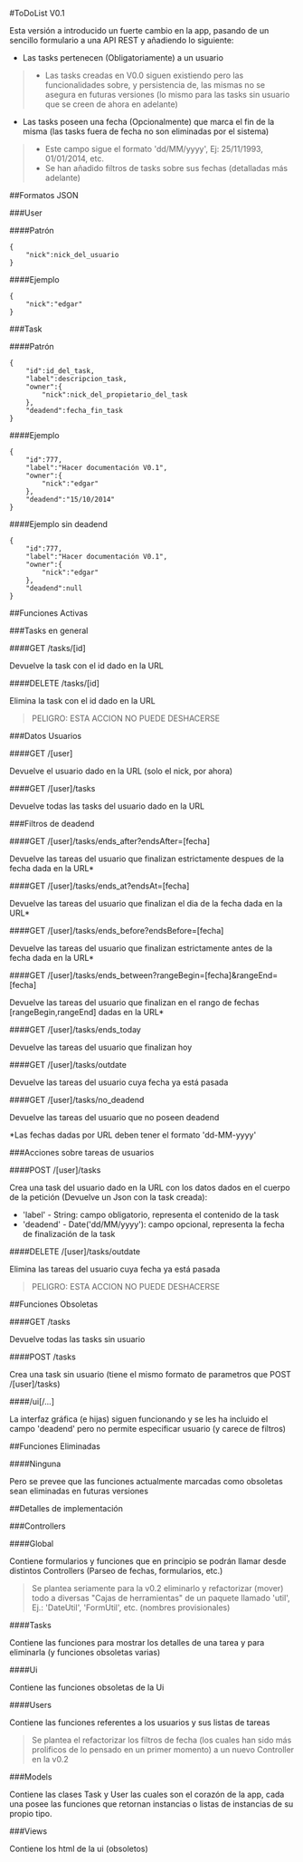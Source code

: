#ToDoList V0.1


Esta versión a introducido un fuerte cambio en la app, pasando de un sencillo formulario a una API REST y añadiendo lo siguiente:
* Las tasks pertenecen (Obligatoriamente) a un usuario

> * Las tasks creadas en V0.0 siguen existiendo pero las funcionalidades sobre, y persistencia de, las mismas no se asegura en futuras versiones (lo mismo para las tasks sin usuario que se creen de ahora en adelante)

* Las tasks poseen una fecha (Opcionalmente) que marca el fin de la misma (las tasks fuera de fecha no son eliminadas por el sistema)

> * Este campo sigue el formato 'dd/MM/yyyy', Ej: 25/11/1993, 01/01/2014, etc.
> * Se han añadido filtros de tasks sobre sus fechas (detalladas más adelante)



##Formatos JSON


###User

####Patrón

    {
        "nick":nick_del_usuario
    }

####Ejemplo

    {
        "nick":"edgar"
    }


###Task

####Patrón

    {
        "id":id_del_task,
        "label":descripcion_task,
        "owner":{
            "nick":nick_del_propietario_del_task
        },
        "deadend":fecha_fin_task
    }

####Ejemplo

    {
        "id":777,
        "label":"Hacer documentación V0.1",
        "owner":{
            "nick":"edgar"
        },
        "deadend":"15/10/2014"
    }

####Ejemplo sin deadend

    {
        "id":777,
        "label":"Hacer documentación V0.1",
        "owner":{
            "nick":"edgar"
        },
        "deadend":null
    }



##Funciones Activas


###Tasks en general


####GET /tasks/[id]

Devuelve la task con el id dado en la URL


####DELETE /tasks/[id]

Elimina la task con el id dado en la URL
> PELIGRO: ESTA ACCION NO PUEDE DESHACERSE


###Datos Usuarios


####GET /[user]

Devuelve el usuario dado en la URL (solo el nick, por ahora)


####GET /[user]/tasks

Devuelve todas las tasks del usuario dado en la URL


###Filtros de deadend
 

####GET /[user]/tasks/ends_after?endsAfter=[fecha]

Devuelve las tareas del usuario que finalizan estrictamente despues de la fecha dada en la URL*
 

####GET /[user]/tasks/ends_at?endsAt=[fecha]

Devuelve las tareas del usuario que finalizan el dia de la fecha dada en la URL*
 

####GET /[user]/tasks/ends_before?endsBefore=[fecha]

Devuelve las tareas del usuario que finalizan estrictamente antes de la fecha dada en la URL*
 

####GET /[user]/tasks/ends_between?rangeBegin=[fecha]&rangeEnd=[fecha]

Devuelve las tareas del usuario que finalizan en el rango de fechas [rangeBegin,rangeEnd] dadas en la URL*
 

####GET /[user]/tasks/ends_today

Devuelve las tareas del usuario que finalizan hoy
 

####GET /[user]/tasks/outdate

Devuelve las tareas del usuario cuya fecha ya está pasada
 

####GET /[user]/tasks/no_deadend

Devuelve las tareas del usuario que no poseen deadend


*Las fechas dadas por URL deben tener el formato 'dd-MM-yyyy'


###Acciones sobre tareas de usuarios


####POST /[user]/tasks

Crea una task del usuario dado en la URL con los datos dados en el cuerpo de la petición (Devuelve un Json con la task creada):
* 'label' - String: campo obligatorio, representa el contenido de la task
* 'deadend' - Date('dd/MM/yyyy'): campo opcional, representa la fecha de finalización de la task
 

####DELETE /[user]/tasks/outdate

Elimina las tareas del usuario cuya fecha ya está pasada
> PELIGRO: ESTA ACCION NO PUEDE DESHACERSE



##Funciones Obsoletas


####GET /tasks

Devuelve todas las tasks sin usuario


####POST /tasks

Crea una task sin usuario (tiene el mismo formato de parametros que POST /[user]/tasks)


####/ui[/...]

La interfaz gráfica (e hijas) siguen funcionando y se les ha incluido el campo 'deadend' pero no permite especificar usuario (y carece de filtros)



##Funciones Eliminadas


####Ninguna

Pero se prevee que las funciones actualmente marcadas como obsoletas sean eliminadas en futuras versiones



##Detalles de implementación


###Controllers


####Global

Contiene formularios y funciones que en principio se podrán llamar desde distintos Controllers (Parseo de fechas, formularios, etc.)
> Se plantea seriamente para la v0.2 eliminarlo y refactorizar (mover) todo a diversas "Cajas de herramientas" de un paquete llamado 'util', Ej.: 'DateUtil', 'FormUtil', etc. (nombres provisionales)


####Tasks

Contiene las funciones para mostrar los detalles de una tarea y para eliminarla (y funciones obsoletas varias)


####Ui

Contiene las funciones obsoletas de la Ui


####Users

Contiene las funciones referentes a los usuarios y sus listas de tareas
> Se plantea el refactorizar los filtros de fecha (los cuales han sido más prolificos de lo pensado en un primer momento) a un nuevo Controller en la v0.2


###Models

Contiene las clases Task y User las cuales son el corazón de la app, cada una posee las funciones que retornan instancias o listas de instancias de su propio tipo.


###Views

Contiene los html de la ui (obsoletos)
